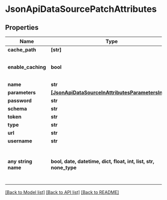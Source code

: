 # JsonApiDataSourcePatchAttributes


## Properties
Name | Type | Description | Notes
------------ | ------------- | ------------- | -------------
**cache_path** | **[str]** |  | [optional] 
**enable_caching** | **bool** | Enable caching of intermediate results. | [optional] 
**name** | **str** |  | [optional] 
**parameters** | [**[JsonApiDataSourceInAttributesParametersInner]**](JsonApiDataSourceInAttributesParametersInner.md) |  | [optional] 
**password** | **str** |  | [optional] 
**schema** | **str** |  | [optional] 
**token** | **str** |  | [optional] 
**type** | **str** |  | [optional] 
**url** | **str** |  | [optional] 
**username** | **str** |  | [optional] 
**any string name** | **bool, date, datetime, dict, float, int, list, str, none_type** | any string name can be used but the value must be the correct type | [optional]

[[Back to Model list]](../README.md#documentation-for-models) [[Back to API list]](../README.md#documentation-for-api-endpoints) [[Back to README]](../README.md)


